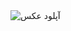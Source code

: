 <img  src="https://s6.uupload.ir/files/screenshot_(101)_zer2_thumb.png" border="0" alt="آپلود عکس" />